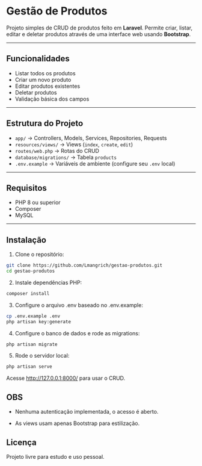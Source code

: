 # Gestão de Produtos

Projeto simples de CRUD de produtos feito em **Laravel**. Permite criar, listar, editar e deletar produtos através de uma interface web usando **Bootstrap**.

---

## Funcionalidades

-   Listar todos os produtos
-   Criar um novo produto
-   Editar produtos existentes
-   Deletar produtos
-   Validação básica dos campos

---

## Estrutura do Projeto

-   `app/` → Controllers, Models, Services, Repositories, Requests
-   `resources/views/` → Views (`index`, `create`, `edit`)
-   `routes/web.php` → Rotas do CRUD
-   `database/migrations/` → Tabela `products`
-   `.env.example` → Variáveis de ambiente (configure seu `.env` local)

---

## Requisitos

-   PHP 8 ou superior
-   Composer
-   MySQL

---

## Instalação

1. Clone o repositório:

```bash
git clone https://github.com/Lmangrich/gestao-produtos.git
cd gestao-produtos
```

2. Instale dependências PHP:

```bash
composer install
```

3. Configure o arquivo .env baseado no .env.example:

```bash
cp .env.example .env
php artisan key:generate
```

4. Configure o banco de dados e rode as migrations:

```bash
php artisan migrate
```

5. Rode o servidor local:

```bash
php artisan serve
```

Acesse http://127.0.0.1:8000/ para usar o CRUD.

## OBS

-   Nenhuma autenticação implementada, o acesso é aberto.

-   As views usam apenas Bootstrap para estilização.

## Licença

Projeto livre para estudo e uso pessoal.
